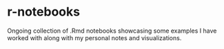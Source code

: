# r-notebooks
Ongoing collection of .Rmd notebooks showcasing some examples I have worked with along with my personal notes and visualizations.
